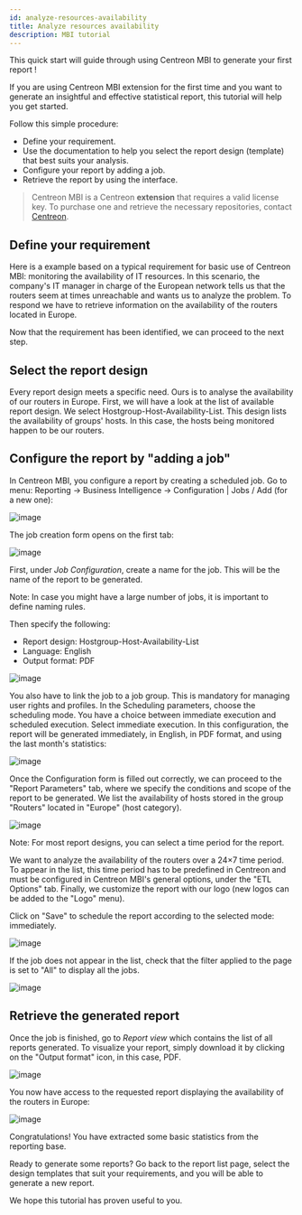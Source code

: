 ```yaml
---
id: analyze-resources-availability
title: Analyze resources availability
description: MBI tutorial
---
```


This quick start will guide through using Centreon MBI to generate your first report !

If you are using Centreon MBI extension for the first time and you want to
generate an insightful and effective statistical report, this tutorial
will help you get started.

Follow this simple procedure:

-   Define your requirement.
-   Use the documentation to help you select the report design
    (template) that best suits your analysis.
-   Configure your report by adding a job.
-   Retrieve the report by using the interface.

> Centreon MBI is a Centreon **extension** that requires a valid license key. To
> purchase one and retrieve the necessary repositories, contact
> [Centreon](mailto:sales@centreon.com).

## Define your requirement

Here is a example based on a typical requirement for basic use of
Centreon MBI: monitoring the availability of IT resources. In this
scenario, the company's IT manager in charge of the European network
tells us that the routers seem at times unreachable and wants us to
analyze the problem. To respond we have to retrieve information on the
availability of the routers located in Europe.

Now that the requirement has been identified, we can proceed to the next
step.

## Select the report design

Every report design meets a specific need. Ours is to analyse the
availability of our routers in Europe. First, we will have a look at the
list of available report design. We select
Hostgroup-Host-Availability-List. This design lists the availability of
groups' hosts. In this case, the hosts being monitored happen to be our
routers.

## Configure the report by "adding a job"

In Centreon MBI, you configure a report by creating a scheduled job. Go
to menu: Reporting → Business Intelligence → Configuration | Jobs / Add
(for a new one):

![image](../assets/getting-started/1_EN_createJob.png)

The job creation form opens on the first tab:

![image](../assets/getting-started/2_EN_createJob_FirstTab.png)

First, under *Job Configuration*, create a name for the job. This will
be the name of the report to be generated.

Note: In case you might have a large number of jobs, it is important to
define naming rules.

Then specify the following:

-   Report design: Hostgroup-Host-Availability-List
-   Language: English
-   Output format: PDF

![image](../assets/getting-started/createJob_ListReport.png)

You also have to link the job to a job group. This is mandatory for
managing user rights and profiles. In the Scheduling parameters, choose
the scheduling mode. You have a choice between immediate execution and
scheduled execution. Select immediate execution. In this configuration,
the report will be generated immediately, in English, in PDF format, and
using the last month's statistics:

![image](../assets/getting-started/3_EN_createJob_FirstTab_Filled.png)

Once the Configuration form is filled out correctly, we can proceed to
the "Report Parameters" tab, where we specify the conditions and scope
of the report to be generated. We list the availability of hosts stored
in the group "Routers" located in "Europe" (host category).

![image](../assets/getting-started/4_EN_createJob_Parameter.png)

Note: For most report designs, you can select a time period for the
report.

We want to analyze the availability of the routers over a 24×7 time
period. To appear in the list, this time period has to be predefined in
Centreon and must be configured in Centreon MBI's general options, under
the "ETL Options" tab. Finally, we customize the report with our logo
(new logos can be added to the "Logo" menu).

Click on "Save" to schedule the report according to the selected mode:
immediately.

![image](../assets/getting-started/5_EN_generateJob.png)

If the job does not appear in the list, check that the filter applied to
the page is set to "All" to display all the jobs.

![image](../assets/getting-started/6_EN_generateJob_Filter.png)

## Retrieve the generated report

Once the job is finished, go to *Report view* which contains the list of
all reports generated. To visualize your report, simply download it by
clicking on the "Output format" icon, in this case, PDF.

![image](../assets/getting-started/7_EN_reportView.png)

You now have access to the requested report displaying the availability
of the routers in Europe:

![image](../assets/getting-started/8_EN_availabilityReport.png)

Congratulations! You have extracted some basic statistics from the
reporting base.

Ready to generate some reports? Go back to the report list page, select
the design templates that suit your requirements, and you will be able
to generate a new report.

We hope this tutorial has proven useful to you.
